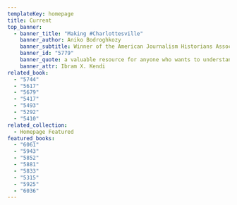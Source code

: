 ```yaml
---
templateKey: homepage
title: Current
top_banner:
  - banner_title: "Making #Charlottesville"
    banner_author: Aniko Bodroghkozy
    banner_subtitle: Winner of the American Journalism Historians Association Book Award
    banner_id: "5779"
    banner_quote: a valuable resource for anyone who wants to understand the power of media.
    banner_attr: Ibram X. Kendi
related_book:
  - "5744"
  - "5617"
  - "5679"
  - "5417"
  - "5493"
  - "5292"
  - "5410"
related_collection:
  - Homepage Featured
featured_books:
  - "6061"
  - "5943"
  - "5852"
  - "5881"
  - "5833"
  - "5315"
  - "5925"
  - "6036"
---
```

